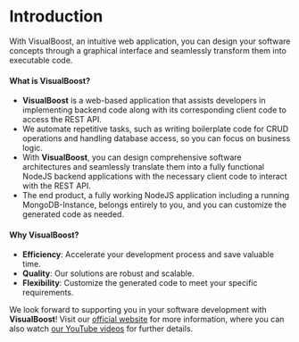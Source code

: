 # Introduction

With VisualBoost, an intuitive web application, you can design your software concepts through a graphical interface and seamlessly transform them into executable code.

#### What is VisualBoost?

* **VisualBoost** is a web-based application that assists developers in implementing backend code along with its corresponding client code to access the REST API.
* We automate repetitive tasks, such as writing boilerplate code for CRUD operations and handling database access, so you can focus on business logic.
* With **VisualBoost**, you can design comprehensive software architectures and seamlessly translate them into a fully functional NodeJS backend applications with the necessary client code to interact with the REST API.
* The end product, a fully working NodeJS application including a running MongoDB-Instance, belongs entirely to you, and you can customize the generated code as needed.

#### Why VisualBoost?

* **Efficiency**: Accelerate your development process and save valuable time.
* **Quality**: Our solutions are robust and scalable.
* **Flexibility**: Customize the generated code to meet your specific requirements.

We look forward to supporting you in your software development with **VisualBoost**! Visit our [official website](https://visualboost.de) for more information, where you can also watch [our YouTube videos](https://www.youtube.com/watch?v=XkCMKl2S3Ao\&list=PL\_KLQBBjBxQaxzPsSb6UckLbwmTkG27Fm) for further details.
